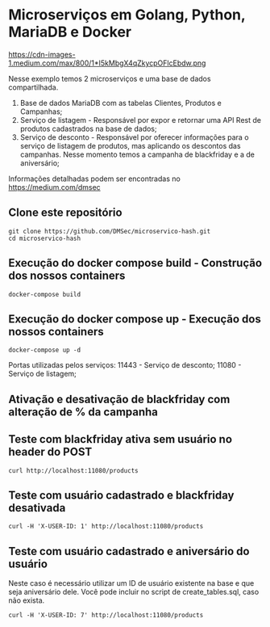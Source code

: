 # Microserviços em Golang, Python, MariaDB e Docker


<image>https://cdn-images-1.medium.com/max/800/1*I5kMbgX4qZkycpOFlcEbdw.png</image>


Nesse exemplo temos 2 microserviços e uma base de dados compartilhada.

1) Base de dados MariaDB com as tabelas Clientes, Produtos e Campanhas;
2) Serviço de listagem - Responsável por expor e retornar uma API Rest de produtos cadastrados na base de dados;
3) Serviço de desconto - Responsável por oferecer informações para o serviço de listagem de produtos, mas aplicando os descontos das campanhas. Nesse momento temos a campanha de blackfriday e a de aniversário;


Informações detalhadas podem ser encontradas no https://medium.com/dmsec

## Clone este repositório

```
git clone https://github.com/DMSec/microservico-hash.git
cd microservico-hash
```

## Execução do docker compose build - Construção dos nossos containers
```
docker-compose build
```
## Execução do docker compose up - Execução dos nossos containers
```
docker-compose up -d
```

Portas utilizadas pelos serviços:
11443 - Serviço de desconto;
11080 - Serviço de listagem;

## Ativação e desativação de blackfriday com alteração de % da campanha


## Teste com blackfriday ativa sem usuário no header do POST
```
curl http://localhost:11080/products
```

## Teste com usuário cadastrado e blackfriday desativada
```
curl -H 'X-USER-ID: 1' http://localhost:11080/products
```

## Teste com usuário cadastrado e aniversário do usuário

Neste caso é necessário utilizar um ID de usuário existente na base e que seja aniversário dele. Você pode incluir no script de create_tables.sql, caso não exista.

```
curl -H 'X-USER-ID: 7' http://localhost:11080/products
```

